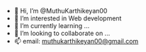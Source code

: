 - 👋 Hi, I’m @MuthuKarthikeyan00
- 👀 I’m interested in Web development
- 🌱 I’m currently learning ...
- 💞️ I’m looking to collaborate on ...
- 📫 email: muthukarthikeyan00@gmail.com

<!---
MuthuKarthikeyan00/MuthuKarthikeyan00 is a ✨ special ✨ repository because its `README.md` (this file) appears on your GitHub profile.
You can click the Preview link to take a look at your changes.
--->

